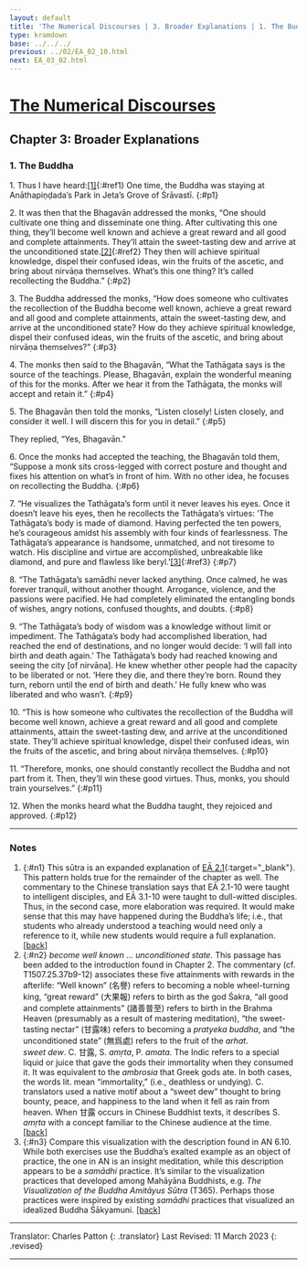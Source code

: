 ```yaml
---
layout: default
title: 'The Numerical Discourses | 3. Broader Explanations | 1. The Buddha'
type: kramdown
base: ../../../
previous: ../02/EA_02_10.html
next: EA_03_02.html
---
```


# [The Numerical Discourses](../index.html)
## Chapter 3: Broader Explanations
### 1. The Buddha

1\. Thus I have heard:[\[1\]](#n1){:#ref1} One time, the Buddha was staying at Anāthapiṇḍada’s Park in Jeta’s Grove of Śrāvastī.
{:#p1}

2\. It was then that the Bhagavān addressed the monks, “One should cultivate one thing and disseminate one thing. After cultivating this one thing, they’ll become well known and achieve a great reward and all good and complete attainments. They’ll attain the sweet-tasting dew and arrive at the unconditioned state.[\[2\]](#n2){:#ref2} They then will achieve spiritual knowledge, dispel their confused ideas, win the fruits of the ascetic, and bring about nirvāṇa themselves. What’s this one thing? It’s called recollecting the Buddha.”
{:#p2}

3\. The Buddha addressed the monks, “How does someone who cultivates the recollection of the Buddha become well known, achieve a great reward and all good and complete attainments, attain the sweet-tasting dew, and arrive at the unconditioned state? How do they achieve spiritual knowledge, dispel their confused ideas, win the fruits of the ascetic, and bring about nirvāṇa themselves?”
{:#p3}

4\. The monks then said to the Bhagavān, “What the Tathāgata says is the source of the teachings. Please, Bhagavān, explain the wonderful meaning of this for the monks. After we hear it from the Tathāgata, the monks will accept and retain it.”
{:#p4}

5\. The Bhagavān then told the monks, “Listen closely! Listen closely, and consider it well. I will discern this for you in detail.”
{:#p5}

They replied, “Yes, Bhagavān.”

6\. Once the monks had accepted the teaching, the Bhagavān told them, “Suppose a monk sits cross-legged with correct posture and thought and fixes his attention on what’s in front of him. With no other idea, he focuses on recollecting the Buddha.
{:#p6}

7\. “He visualizes the Tathāgata’s form until it never leaves his eyes. Once it doesn’t leave his eyes, then he recollects the Tathāgata’s virtues: ‘The Tathāgata’s body is made of diamond. Having perfected the ten powers, he’s courageous amidst his assembly with four kinds of fearlessness. The Tathāgata’s appearance is handsome, unmatched, and not tiresome to watch. His discipline and virtue are accomplished, unbreakable like diamond, and pure and flawless like beryl.’[\[3\]](#n3){:#ref3}
{:#p7}

8\. “The Tathāgata’s samādhi never lacked anything. Once calmed, he was forever tranquil, without another thought. Arrogance, violence, and the passions were pacified. He had completely eliminated the entangling bonds of wishes, angry notions, confused thoughts, and doubts.
{:#p8}

9\. “The Tathāgata’s body of wisdom was a knowledge without limit or impediment. The Tathāgata’s body had accomplished liberation, had reached the end of destinations, and no longer would decide: ‘I will fall into birth and death again.’ The Tathāgata’s body had reached knowing and seeing the city [of nirvāṇa]. He knew whether other people had the capacity to be liberated or not. ‘Here they die, and there they’re born. Round they turn, reborn until the end of birth and death.’ He fully knew who was liberated and who wasn’t.
{:#p9}

10\. “This is how someone who cultivates the recollection of the Buddha will become well known, achieve a great reward and all good and complete attainments, attain the sweet-tasting dew, and arrive at the unconditioned state. They’ll achieve spiritual knowledge, dispel their confused ideas, win the fruits of the ascetic, and bring about nirvāṇa themselves.
{:#p10}

11\. “Therefore, monks, one should constantly recollect the Buddha and not part from it. Then, they’ll win these good virtues. Thus, monks, you should train yourselves.”
{:#p11}

12\. When the monks heard what the Buddha taught, they rejoiced and approved.
{:#p12}

---

### Notes

1. {:#n1} This sūtra is an expanded explanation of [EĀ 2.1](){:target="_blank"}. This pattern holds true for the remainder of the chapter as well. The commentary to the Chinese translation says that EĀ 2.1-10 were taught to intelligent disciples, and EĀ 3.1-10 were taught to dull-witted disciples. Thus, in the second case, more elaboration was required. It would make sense that this may have happened during the Buddha’s life; i.e., that students who already understood a teaching would need only a reference to it, while new students would require a full explanation. [\[back\]](#ref1)
2. {:#n2} *become well known … unconditioned state.* This passage has been added to the introduction found in Chapter 2. The commentary (cf. T1507.25.37b9-12) associates these five attainments with rewards in the afterlife: “Well known” (名譽) refers to becoming a noble wheel-turning king, “great reward” (大果報) refers to birth as the god Śakra, “all good and complete attainments” (諸善普至) refers to birth in the Brahma Heaven (presumably as a result of mastering meditation), “the sweet-tasting nectar” (甘露味) refers to becoming a *pratyeka buddha*, and “the unconditioned state” (無爲處) refers to the fruit of the *arhat*.\
*sweet dew*. C. 甘露, S. *amṛta*, P. *amata*. The Indic refers to a special liquid or juice that gave the gods their immortality when they consumed it. It was equivalent to the *ambrosia* that Greek gods ate. In both cases, the words lit. mean “immortality,” (i.e., deathless or undying). C. translators used a native motif about a “sweet dew” thought to bring bounty, peace, and happiness to the land when it fell as rain from heaven. When 甘露 occurs in Chinese Buddhist texts, it describes S. *amṛta* with a concept familiar to the Chinese audience at the time. [\[back\]](#ref2)
3. {:#n3} Compare this visualization with the description found in AN 6.10. While both exercises use the Buddha’s exalted example as an object of practice, the one in AN is an insight meditation, while this description appears to be a <em>samādhi</em> practice. It’s similar to the visualization practices that developed among Mahāyāna Buddhists, e.g. *The Visualization of the Buddha Amitāyus Sūtra* (T365). Perhaps those practices were inspired by existing <em>samādhi</em> practices that visualized an idealized Buddha Śākyamuni. [\[back\]](#ref3)

---

Translator: Charles Patton
{: .translator}
Last Revised: 11 March 2023
{: .revised}

---